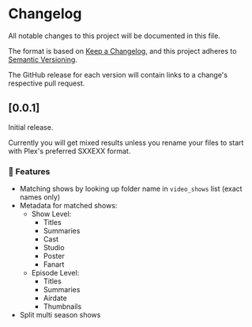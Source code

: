 # Changelog

All notable changes to this project will be documented in this file.

The format is based on [Keep a Changelog](https://keepachangelog.com/),
and this project adheres to [Semantic Versioning](https://semver.org/spec/v2.0.0.html).

The GitHub release for each version will contain links to a change's respective pull request.

## [0.0.1]

Initial release.

Currently you will get mixed results unless you rename your files to start with Plex's preferred SXXEXX format.

### 🚀 Features

- Matching shows by looking up folder name in `video_shows` list (exact names only)
- Metadata for matched shows:
  - Show Level:
    - Titles
    - Summaries
    - Cast
    - Studio
    - Poster
    - Fanart
  - Episode Level:
    - Titles
    - Summaries
    - Airdate
    - Thumbnails
- Split multi season shows
